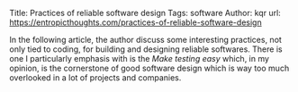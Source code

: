 Title: Practices of reliable software design
Tags: software
Author: kqr
url: https://entropicthoughts.com/practices-of-reliable-software-design

In the following article, the author discuss some interesting practices, not only tied to coding, for building and designing reliable softwares. There is one I particularly emphasis with is the _Make testing easy_ which, in my opinion, is the cornerstone of good software design which is way too much overlooked in a lot of projects and companies.
